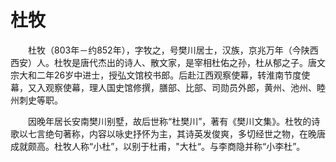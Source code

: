 # 杜牧

　　杜牧（803年－约852年），字牧之，号樊川居士，汉族，京兆万年（今陕西西安）人。杜牧是唐代杰出的诗人、散文家，是宰相杜佑之孙，杜从郁之子。唐文宗大和二年26岁中进士，授弘文馆校书郎。后赴江西观察使幕，转淮南节度使幕，又入观察使幕，理人国史馆修撰，膳部、比部、司勋员外郎，黄州、池州、睦州刺史等职。

　　因晚年居长安南樊川别墅，故后世称“杜樊川”，著有《樊川文集》。杜牧的诗歌以七言绝句著称，内容以咏史抒怀为主，其诗英发俊爽，多切经世之物，在晚唐成就颇高。杜牧人称“小杜”，以别于杜甫，"大杜“。与李商隐并称“小李杜”。